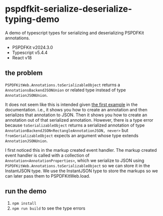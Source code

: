 # pspdfkit-serialize-deserialize-typing-demo

A demo of typescript types for serializing and deserializing PSPDFKit annotations.

- PSPDFKit v2024.3.0
- Typescript v5.4.4
- React v18

## the problem

`PSPDFKitWeb.Annotations.toSerializableObject` returns a `AnnotationsBackendJSONUnion` or related type instead of type `AnnotationJSONUnion`.

It does not seem like this is intended given [the first example](https://pspdfkit.com/guides/web/importing-exporting/instant-json/) in the documentation. i.e., it shows you how to create an annotation and then serializes that annotation to JSON. Then it shows you how to create an annotation out of that serialized annotation. However, there is a type error because `toSerializableObject` returns a serialized annotation of type `AnnotationBackendJSON<RectangleAnnotationJSON, never>` but `fromSerializableObject` expects an argument whose type extends `AnnotationJSONUnion`.

I first noticed this in the markup created event handler. The markup created event handler is called with a collection of `Annotation<AnnotationProperties>`, which we serialize to JSON using `PSPDFKitWeb.Annotations.toSerializableObject` so we can store it in the InstantJSON type. We use the InstantJSON type to store the markups so we can later pass them to PSPDFKitWeb.load.

## run the demo

1. `npm install`
1. `npm run build` to see the type errors

